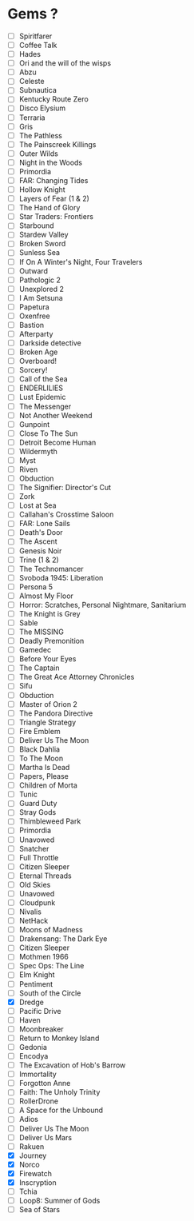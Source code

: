 # Gems ?

- [ ] Spiritfarer
- [ ] Coffee Talk
- [ ] Hades
- [ ] Ori and the will of the wisps
- [ ] Abzu
- [ ] Celeste
- [ ] Subnautica
- [ ] Kentucky Route Zero
- [ ] Disco Elysium
- [ ] Terraria
- [ ] Gris
- [ ] The Pathless
- [ ] The Painscreek Killings
- [ ] Outer Wilds
- [ ] Night in the Woods
- [ ] Primordia
- [ ] FAR: Changing Tides
- [ ] Hollow Knight
- [ ] Layers of Fear (1 & 2)
- [ ] The Hand of Glory
- [ ] Star Traders: Frontiers
- [ ] Starbound
- [ ] Stardew Valley
- [ ] Broken Sword
- [ ] Sunless Sea
- [ ] If On A Winter's Night, Four Travelers
- [ ] Outward
- [ ] Pathologic 2
- [ ] Unexplored 2
- [ ] I Am Setsuna
- [ ] Papetura
- [ ] Oxenfree
- [ ] Bastion
- [ ] Afterparty
- [ ] Darkside detective
- [ ] Broken Age
- [ ] Overboard!
- [ ] Sorcery!
- [ ] Call of the Sea
- [ ] ENDERLILIES
- [ ] Lust Epidemic
- [ ] The Messenger
- [ ] Not Another Weekend
- [ ] Gunpoint
- [ ] Close To The Sun
- [ ] Detroit Become Human
- [ ] Wildermyth
- [ ] Myst
- [ ] Riven
- [ ] Obduction
- [ ] The Signifier: Director's Cut
- [ ] Zork
- [ ] Lost at Sea
- [ ] Callahan's Crosstime Saloon
- [ ] FAR: Lone Sails
- [ ] Death's Door
- [ ] The Ascent
- [ ] Genesis Noir
- [ ] Trine (1 & 2)
- [ ] The Technomancer
- [ ] Svoboda 1945: Liberation
- [ ] Persona 5
- [ ] Almost My Floor
- [ ] Horror: Scratches, Personal Nightmare, Sanitarium
- [ ] The Knight is Grey
- [ ] Sable
- [ ] The MISSING
- [ ] Deadly Premonition
- [ ] Gamedec
- [ ] Before Your Eyes
- [ ] The Captain
- [ ] The Great Ace Attorney Chronicles
- [ ] Sifu
- [ ] Obduction
- [ ] Master of Orion 2
- [ ] The Pandora Directive
- [ ] Triangle Strategy
- [ ] Fire Emblem
- [ ] Deliver Us The Moon
- [ ] Black Dahlia
- [ ] To The Moon
- [ ] Martha Is Dead
- [ ] Papers, Please
- [ ] Children of Morta
- [ ] Tunic
- [ ] Guard Duty
- [ ] Stray Gods
- [ ] Thimbleweed Park
- [ ] Primordia
- [ ] Unavowed
- [ ] Snatcher
- [ ] Full Throttle
- [ ] Citizen Sleeper
- [ ] Eternal Threads
- [ ] Old Skies
- [ ] Unavowed
- [ ] Cloudpunk
- [ ] Nivalis
- [ ] NetHack
- [ ] Moons of Madness
- [ ] Drakensang: The Dark Eye
- [ ] Citizen Sleeper
- [ ] Mothmen 1966
- [ ] Spec Ops: The Line
- [ ] Elm Knight
- [ ] Pentiment
- [ ] South of the Circle
- [x] Dredge
- [ ] Pacific Drive
- [ ] Haven
- [ ] Moonbreaker
- [ ] Return to Monkey Island
- [ ] Gedonia
- [ ] Encodya
- [ ] The Excavation of Hob's Barrow
- [ ] Immortality
- [ ] Forgotton Anne
- [ ] Faith: The Unholy Trinity
- [ ] RollerDrone
- [ ] A Space for the Unbound
- [ ] Adios
- [ ] Deliver Us The Moon
- [ ] Deliver Us Mars
- [ ] Rakuen
- [x] Journey
- [x] Norco
- [x] Firewatch
- [x] Inscryption
- [ ] Tchia
- [ ] Loop8: Summer of Gods
- [ ] Sea of Stars
